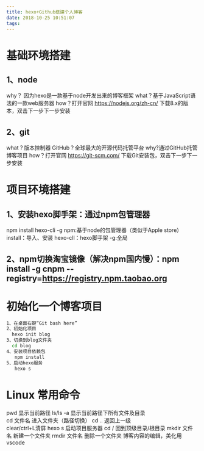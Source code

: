 ```yaml
---
title: hexo+Github搭建个人博客
date: 2018-10-25 10:51:07
tags:
---
```

# 基础环境搭建
## 1、node
 why？  因为hexo是一款基于node开发出来的博客框架
 what？基于JavaScript语法的一款web服务器
 how？打开官网 https://nodejs.org/zh-cn/ 下载8.x的版本，双击下一步下一步安装
 ## 2、git
 what？版本控制器
 GitHub？全球最大的开源代码托管平台
 why?通过GitHub托管博客项目
 how？打开官网 https://git-scm.com/ 下载Git安装包，双击下一步下一步安装
 # 项目环境搭建
 ## 1、安装hexo脚手架：通过npm包管理器
 npm install hexo-cli -g
 npm:基于node的包管理器（类似于Apple store）
 install：导入、安装
 hexo-cll：hexo脚手架
 -g:全局
 ## 2、npm切换淘宝镜像（解决npm国内慢）：npm install -g cnpm --registry=https://registry.npm.taobao.org
 # 初始化一个博客项目

 ```bash
 1、在桌面右键“Git bash here”
 2、初始化项目
   hexo init blog
 3、切换到blog文件夹
   cd blog
 4、安装项目依赖包
    npm install
 5、启动hexo服务
    hexo s
```
# Linux  常用命令
 pwd 显示当前路径 
	   ls/ls -a 显示当前路径下所有文件及目录  
	   cd 文件名  进入文件夹（路径切换）
           cd .. 返回上一级  
	   clear/ctrl+L清屏
           hexo s 启动项目服务器
	   cd / 回到顶级目录/根目录
	   mkdir 文件名  新建一个文件夹
	   rmdir 文件名  删除一个文件夹
博客内容的编辑，美化用vscode